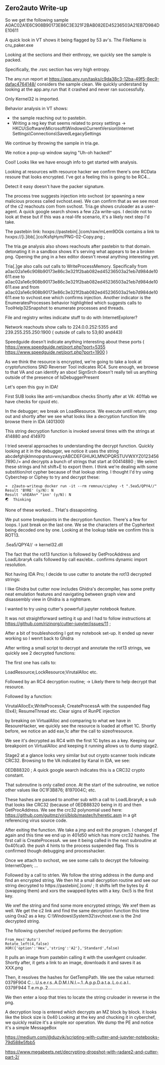 ## Zero2auto Write-up

So we get the following sample A0AC02A1E6C908B90173E86C3E321F2BAB082ED45236503A21EB7D984DE10611

A quick look in VT shows it being flagged by 53 av's. The FileName is cru_paker.exe

Looking at the sections and their enthropy, we quickly see the sample is packed.

Specifically, the .rsrc section has very high entropy.

The any.run report at https://app.any.run/tasks/c9da38c3-12ba-49f5-8ec9-dafac4764148/ considers the sample clean. We quickly understand by looking at the app.any.run that it crashed and never ran successfully.

Only Kernel32 is imported.

Behavior analysis in VT shows:
- the sample reaching out to pastebin.
- Writing a reg key that seems related to proxy settings ->  HKCU\Software\Microsoft\Windows\CurrentVersion\Internet Settings\Connections\SavedLegacySettings 


We continue by throwing the sample in tria.ge.

We notice a pop-up window saying "Uh-oh hacked!"

Cool! Looks like we have enough info to get started with analysis.

Looking at resources with resource hacker we confirm there's one RCData resoure that looks encrypted. I've got a feeling this is going to be RC4...

Detect it easy doesn't have the packer signature.


The process tree suggests injection into svchost (or spawning a new malicious process called svchost.exe). We can confirm that as we see most of the c2 reachouts com from svchost.
Tria.ge shows cruloader as a user-agent. A quick google search shows a few z2a write-ups. I decide not to look at these but if this was a real-life scenario, it's a likely next step I'd take.

The pastebin link: hxxps://pastebin[.]com/raw/mLem9DGk contains a link to hxxps://[i.]ibb[.]co/KsfqHym/PNG-02-Copy.png ; 

The tria.ge analysis also shows reachouts after pastebin to that domain. detonating it in a sandbox shows it's serving what appears to be a broken png.
Opening the png in a hex editor doesn't reveal anything interesting yet.


Tria[.]ge also calls out calls to WriteProcessMemory.
Specifically from a0ac02a1e6c908b90173e86c3e321f2bab082ed45236503a21eb7d984de10611.exe to a0ac02a1e6c908b90173e86c3e321f2bab082ed45236503a21eb7d984de10611.exe and from 
a0ac02a1e6c908b90173e86c3e321f2bab082ed45236503a21eb7d984de10611.exe to svchost.exe which confirms injection. Another indicator is the EnumeratesProcesses behavior highlighted which suggests calls to ToolHelp32Snapshot to enumerate processes and threads.

File and registry writes indicatw stuff to do with InternetExplorer?

Network reachouts show calls to  224.0.0.252:5355 and 239.255.255.250:1900 ( outside of calls to 53;80 and443)

Speedguide doesn't indicate anything interesting about these ports ( https://www.speedguide.net/port.php?port=5355  https://www.speedguide.net/port.php?port=1900 )

As we think the resource is encrypted, we're going to take a look at cryptofunctions SND Reverser Tool indicates RC4. Sure enough, we browse to that VA and can identify an sbox!
SignSrch doesn't really tell us anything outside of the presence of IsDebuggerPresent


Let's open this guy in IDA!


First SUB looks like anti-vm/sandbox checks
Shortly after at VA: 401fab we have checks for cpuid etc.

In the debugger; we break on LoadResource. We execute untill return; step out and shortly after we see what looks like a decryption function
We browse there in IDA (401300)

This string decryption function is invoked several times with the strings at 414880 and 414970

I tried several approaches to understanding the decrypt function. Quickly looking at it in the debugger, we notice it uses the string abcdefghijklmnopqrstuvwxyzABCDEFGHIJKLMNOPQRSTUVWXYZ01234567890./= and decrypts a bunch of strings that start at 00414880 ; We select these strings and hit shift+E to export them. I think we're dealing with some substition/rot cypher because of that lookup string. I thought I'd try using Cyberchep or Ciphey to try and decrypt these:

```
➜  z2auto-writeup docker run -it --rm remnux/ciphey -t ".5ea5/QPY4//"
Result 'BYRE' (y/N): N
Result 'ohEAhn* "inn' (y/N): N
🌏  Thinking
```

None of these worked... THat's dissapointing.

We put some breakpoints in the decryption function. There's a few for loops. I just break on the last one. We se the characters of the Cyphertext being decoded one by one. Looking at the lookup table we confirm this is ROT13.

.5ea5/QPY4// -> kernel32.dll

The fact that the rot13 function is followed by GetProcAddress and LoadLibraryA calls followed by call eax/ebx.. confirms dynamic import resolution.

Not having IDA Pro; I decide to use cutter to anotate the rot13 decrypted strings:

I like Ghidra but cutter now includes Ghidra's decompiler, has some pretty neat emulation features and navigating between graph view and disassembly view in Ghidra is a nightmare.

I wanted to try using cutter's powerfull jupyter notebook feature.

It was not straightforward setting it up and I had to follow instructions at https://github.com/rizinorg/cutter-jupyter/issues/11 ;


After a bit of troubleshooting I got my notebook set-up.
It ended up never working so I wenrt back to Ghidra

After writing a small script to decrypt and annotate the rot13 strings, we quickly see 2 decrypted functions:

The first one has calls to:

LoadResource;LockResource;VirutalAlloc etc.

Followed by an RC4 decryption routine; -> Likely there to help decrypt that resource.

Followed by a function:

VirutalAllocEx;WriteProcessA; CreateProcessA with the suspended flag (0x4); ResumeThread etc.
Clear signs of RunPE injection

by breaking on VirtualAlloc and comparing to what we have in ResoureHacker, we quickly see the resource is loaded at offset 1C. Shortly before, we notice an add eax,1c after the call to sizeofresource. 

We see it's decrypted as RC4 with the first 1C bytes as a key. Keeping our breakpoint on VirtualAlloc and keeping it running allows us to dump stage2.

Stage2 at a glance looks very similar but out crypto scanner tools indicate CRC32.
Browsing to the VA indicated by Kanal in IDA, we see:

0EDB88320 ; A quick google search indicates this is a CRC32 crypto constant.

That subroutine is only called once.
At the start of the subroutine, we notice other values like 0C1F3B876; 8197004C; etc.

These hashes are passed to another sub with a call to LoadLibraryA; a sub that looks like CRC32 (because of 0EDB88320 being in it) and then GetProcAddress.
We see the crc32 polynomial used here: https://github.com/guitmz/virii/blob/master/h/heretic.asm in a git referencing virus source code.

After exiting the function. We take a jmp and exit the program. I changed zf again and this time we end up in 401d50 which has more crc32 hashes.
The first call is CreateProcessA.
we see it being called in the next subroutine at 0x401ca0. the push 4 hints to the process suspended flag. This is confirmed though debugging and processhacker.

Once we attach to svchost, we see some calls to decrypt the following:
InternetOpen; ...

Followed by a call to strlen. We follow the string address in the dump and find an encrypted string.
We then hit a small decryption routine and see our string decrypted to https://pastebin[.]com/ ; It shifts left the bytes by 4 (swapping them) and xors the swapped bytes with a key.
0xc5 is the first key.

We xref the string and find some more encrypted strings; We xref them as well. We get the c2 link and find the same decryption function this time using 0xa2 as a key.
C:\Windows\System32\svchost.exe is the 2nd decrypted string.

The following cyberchef reciped performs the decryption:

```
From_Hex('Auto')
Rotate_left(4,false)
XOR({'option':'Hex','string':'A2'},'Standard',false)
```
It pulls an image from pastebin calling it with the userAgent cruloader. Shortly after, it gets a link to an image, downloads it and saves it as XXX.png

Then, it resolves the hashes for GetTempPath. We see the value returned: 0379F904  C.:.\.U.s.e.r.s.\.A.D.M.I.N.I.~.1.\.A.p.p.D.a.t.a.\.L.o.c.a.l.\.  
0379F944  T.e.m.p.\.2.\...................................................  


We then enter a loop that tries to locate the string cruloader in reverse in the png.

A decryption loop is entered which decrypts an MZ block by block. it looks like the block size is 0x40
Looking at the key and chucking it in cyberchef, we quickly realize it's a simple xor operation.
We dump the PE and notice it's a simple MessageBox

https://medium.com/@duzvik/scripting-with-cutter-and-jupyter-notebooks-79d588e5fbb5


https://www.megabeets.net/decrypting-dropshot-with-radare2-and-cutter-part-2/
